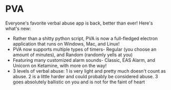 # PVA
Everyone's favorite verbal abuse app is back, better than ever! Here's what's new: <br>
- Rather than a shitty python script, PVA is now a full-fledged electron application that runs on Windows, Mac, and Linux!
- PVA now supports multiple types of timers- Regular (you choose an amount of minutes), and Random (randomly yells at you)
- Featuring many customized alarm sounds- Classic, EAS Alarm, and Unicorn on Ketamine, with more on the way!
- 3 levels of verbal abuse: 1 is very light and pretty much doesn't count as abuse. 2 is a little harder and could probably be considered abuse. 3 goes absolutely ballistic on you and is not for the faint of heart


